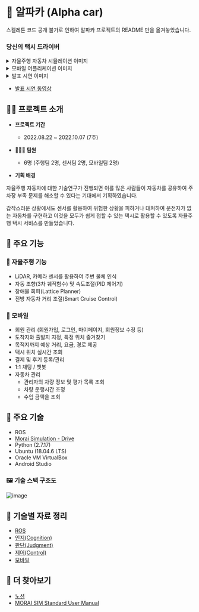 # 🚖 알파카 (Alpha car)

스켈레톤 코드 공개 불가로 인하여 알파카 프로젝트의 README 만을 옮겨놓았습니다.

### 당신의 택시 드라이버

<details>
<summary>자율주행 자동차 시뮬레이션 이미지</summary>
<div markdown="1">
  
  <img src="https://user-images.githubusercontent.com/19484971/220051703-3c3d3a39-ef08-492b-bbb3-cd3a24abe893.png">

  > 출발지와 도착지를 지정하여 만들어진 전역경로를 따라 이동하는 자동차와 Rviz 시각화 프로그램

</div>
</details>

<details>
<summary>모바일 어플리케이션 이미지</summary>
<div markdown="1">

  <img src="https://user-images.githubusercontent.com/19484971/220055480-421fdfec-9554-467b-97a0-a206a462fa65.png" width=200>

</div>
</details>

<details>
<summary>발표 시연 이미지</summary>
<div markdown="1">

  <img src="https://user-images.githubusercontent.com/19484971/220267070-72ef7ca7-8041-4c0d-8b45-10ae3d64ed0e.png" width=600>

</div>
</details>

- [발표 시연 동영상](https://s3.us-west-2.amazonaws.com/secure.notion-static.com/fdf501bb-8635-478e-b55e-af3af29ea018/ezgif.com-gif-maker_%281%29.mp4?X-Amz-Algorithm=AWS4-HMAC-SHA256&X-Amz-Content-Sha256=UNSIGNED-PAYLOAD&X-Amz-Credential=AKIAT73L2G45EIPT3X45%2F20230220%2Fus-west-2%2Fs3%2Faws4_request&X-Amz-Date=20230220T083816Z&X-Amz-Expires=86400&X-Amz-Signature=c6d372d8f4c5f367f313053df6a727e9b44b838e26875910d03746d02318c5ad&X-Amz-SignedHeaders=host&x-id=GetObject)

## 💁‍♀️ 프로젝트 소개

- **프로젝트 기간**

  - 2022.08.22 ~ 2022.10.07 (7주)

- **👨‍👧‍👧 팀원**

  - 6명 (주행팀 2명, 센서팀 2명, 모바일팀 2명)

- **기획 배경**

자율주행 자동차에 대한 기술연구가 진행되면 이를 많은 사람들이 자동차를 공유하여 주차장 부족 문제를 해소할 수 있다는 기대에서 기획하였습니다. 

갑작스러운 상황에서도 센서를 활용하여 위험한 상황을 피하거나 대처하여 운전자가 없는 자동차를 구현하고 이것을 모두가 쉽게 접할 수 있는 택시로 활용할 수 있도록 자율주행 택시 서비스를 만들었습니다.

## 🔧 주요 기능

### 🚗 자율주행 기능

- LiDAR, 카메라 센서를 활용하여 주변 물체 인식
- 자동 조향(3차 궤적함수) 및 속도조절(PID 제어기)
- 장애물 회피(Lattice Planner)
- 전방 자동차 거리 조절(Smart Cruise Control)

### 📱 모바일

- 회원 관리 (회원가입, 로그인, 마이페이지, 회원정보 수정 등)
- 도착지와 출발지 지정, 특정 위치 즐겨찾기
- 목적지까지 예상 거리, 요금, 경로 제공
- 택시 위치 실시간 조회
- 결제 및 후기 등록/관리
- 1:1 채팅 / 챗봇
- 자동차 관리
  - 관리자의 차량 정보 및 평가 목록 조회
  - 차량 운행시간 조정
  - 수입 금액을 조회

## 📒 주요 기술

- ROS
- [Morai Simulation - Drive](https://www.morai.ai/ko/drive)
- Python (2.7.17)
- Ubuntu (18.04.6 LTS)
- Oracle VM VirtualBox
- Android Studio

### 🖼 기술 스택 구조도

![image](https://user-images.githubusercontent.com/19484971/220055541-8c2e8766-38f5-41b6-b3d2-fbab5c4efaec.png)

## 📖 기술별 자료 정리

- [ROS](https://github.com/ii200400/IT_Skill_Question/tree/master/JobGroup/mobility/ROS)
- [인지(Cognition)](https://github.com/ii200400/IT_Skill_Question/tree/master/JobGroup/mobility/cognition)
- [판단(Judgment)](https://github.com/ii200400/IT_Skill_Question/tree/master/JobGroup/mobility/judgment)
- [제어(Control)](https://github.com/ii200400/IT_Skill_Question/tree/master/JobGroup/mobility/control)
- [모바일](./mobile.md)

## 👀 더 찾아보기

- [노션](https://www.notion.so/5a5568486fbd4730ab43569cce17472c)
- [MORAI SIM Standard User Manual](https://help-morai-sim-en.scrollhelp.site/morai-sim-standard-en/)

